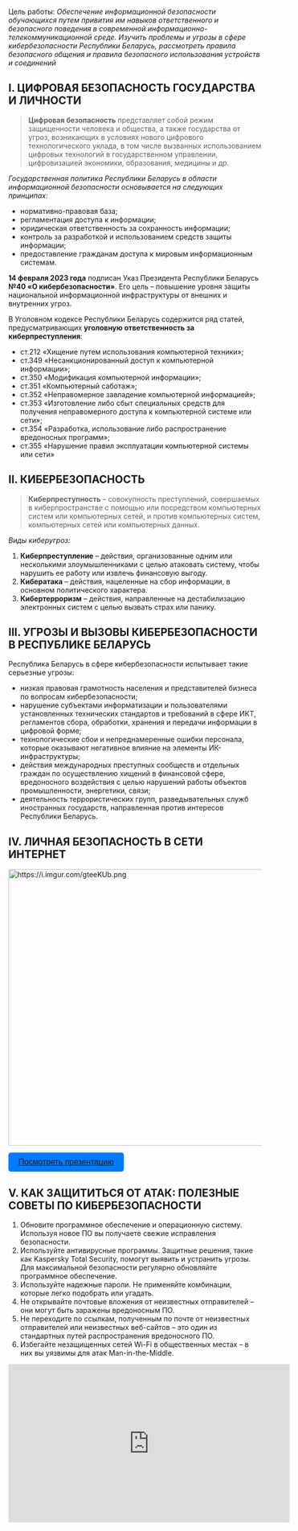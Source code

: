 Цель работы: *Обеспечение информационной безопасности обучающихся путем привития им навыков ответственного и безопасного поведения в современной информационно-телекоммуникационной среде. Изучить проблемы и угрозы в сфере кибербезопасности Республики Беларусь, рассмотреть правила безопасного общения и правила безопасного использования устройств и соединений*

## I.	ЦИФРОВАЯ БЕЗОПАСНОСТЬ ГОСУДАРСТВА И ЛИЧНОСТИ
> **Цифровая безопасность** представляет собой режим защищенности человека и общества, а также государства от угроз, возникающих в условиях нового цифрового технологического уклада, в том числе вызванных использованием цифровых технологий в государственном управлении, цифровизацией экономики, образования, медицины и др.

*Государственная политика Республики Беларусь в области информационной безопасности основывается на следующих принципах:*
- нормативно-правовая база;
- регламентация доступа к информации;
- юридическая ответственность за сохранность информации;
- контроль за разработкой и использованием средств защиты информации;
- предоставление гражданам доступа к мировым информационным системам.

**14 февраля 2023 года** подписан Указ Президента Республики Беларусь **№40 «О кибербезопасности»**. Его цель – повышение уровня защиты национальной информационной инфраструктуры от внешних и внутренних угроз.

В Уголовном кодексе Республики Беларусь содержится ряд статей, предусматривающих **уголовную ответственность за киберпреступления**:

- ст.212 «Хищение путем использования компьютерной техники»;
- ст.349 «Несанкционированный доступ к компьютерной информации»;
- ст.350 «Модификация компьютерной информации»;
- ст.351 «Компьютерный саботаж»;
- ст.352 «Неправомерное завладение компьютерной информацией»;
- ст.353 «Изготовление либо сбыт специальных средств для получения неправомерного доступа к компьютерной системе или сети»;
- ст.354 «Разработка, использование либо распространение вредоносных программ»;
- ст.355 «Нарушение правил эксплуатации компьютерной системы или сети»

## II.	КИБЕРБЕЗОПАСНОСТЬ
> **Киберпреступность** – совокупность преступлений, совершаемых в киберпространстве с помощью или посредством компьютерных систем или компьютерных сетей, и против компьютерных систем, компьютерных сетей или компьютерных данных.

*Виды киберугроз:*
1. **Киберпреступление** – действия, организованные одним или несколькими злоумышленниками с целью атаковать систему, чтобы нарушить ее работу или извлечь финансовую выгоду.
2. **Кибератака** – действия, нацеленные на сбор информации, в основном политического характера.
3. **Кибертерроризм** – действия, направленные на дестабилизацию электронных систем с целью вызвать страх или панику.

## III.	УГРОЗЫ И ВЫЗОВЫ КИБЕРБЕЗОПАСНОСТИ В РЕСПУБЛИКЕ БЕЛАРУСЬ

Республика Беларусь в сфере кибербезопасности испытывает такие серьезные угрозы:
- низкая правовая грамотность населения и представителей бизнеса по вопросам кибербезопасности; 
- нарушение субъектами информатизации и пользователями установленных технических стандартов и требований в сфере ИКТ, регламентов сбора, обработки, хранения и передачи информации в цифровой форме; 
- технологические сбои и непреднамеренные ошибки персонала, которые оказывают негативное влияние на элементы ИК-инфраструктуры; 
- действия международных преступных сообществ и отдельных граждан по осуществлению хищений в финансовой сфере, вредоносного воздействия с целью нарушений работы объектов промышленности, энергетики, связи;
- деятельность террористических групп, разведывательных служб иностранных государств, направленная против интересов Республики Беларусь.

## IV.	ЛИЧНАЯ БЕЗОПАСНОСТЬ В СЕТИ ИНТЕРНЕТ

<img style="width: 550px;" src="https://i.imgur.com/gteeKUb.png" alt="https://i.imgur.com/gteeKUb.png"><br>

<button style="padding:10px 20px; font-size:16px; background:#007bff; color:white; border:none; border-radius:5px; cursor:pointer;">
  <a href="docs/prezent_less4.pdf">Посмотреть презентацию</a>
</button>

## V.	КАК ЗАЩИТИТЬСЯ ОТ АТАК: ПОЛЕЗНЫЕ СОВЕТЫ ПО КИБЕРБЕЗОПАСНОСТИ
1.	Обновите программное обеспечение и операционную систему. Используя новое ПО  вы получаете свежие исправления безопасности.
2.	Используйте антивирусные программы. Защитные решения, такие как Kaspersky Total Security, помогут выявить и устранить угрозы. Для максимальной безопасности регулярно обновляйте программное обеспечение.
3.	Используйте надежные пароли. Не применяйте комбинации, которые легко подобрать или угадать.
4.	Не открывайте почтовые вложения от неизвестных отправителей – они могут быть заражены вредоносным ПО.
5.	Не переходите по ссылкам, полученным по почте от неизвестных отправителей или неизвестных веб-сайтов – это один из стандартных путей распространения вредоносного ПО.
6.	Избегайте незащищенных сетей Wi-Fi в общественных местах – в них вы уязвимы для атак Man-in-the-Middle.

<iframe width="560" height="315" src="https://www.youtube.com/embed/-3HbLlpNyR0" frameborder="0" allowfullscreen></iframe>